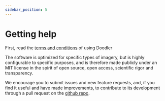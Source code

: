 ```yaml
---
sidebar_position: 5
---
```


# Getting help

First, read the [terms and conditions](../intro#the-terms-and-conditions) of using Doodler

The software is optimized for specific types of imagery, but is highly configurable to specific purposes, and is therefore made publicly under an MIT license in the spirit of open source, open access, scientific rigor and transparency.

We encourage you to submit issues and new feature requests, and, if you find it useful and have made improvements, to contribute to its development through a pull request on the [github repo](https://github.com/dbuscombe-usgs/dash_doodler).



<!-- # Create a Blog Post

Docusaurus creates a **page for each blog post**, but also a **blog index page**, a **tag system**, an **RSS** feed...

## Create your first Post

Create a file at `blog/2021-02-28-greetings.md`:

```md title="blog/2021-02-28-greetings.md"
---
slug: greetings
title: Greetings!
author: Steven Hansel
author_title: Docusaurus Contributor
author_url: https://github.com/ShinteiMai
author_image_url: https://github.com/ShinteiMai.png
tags: [greetings]
---

Congratulations, you have made your first post!

Feel free to play around and edit this post as much you like.
```

A new blog post is now available at `http://localhost:3000/blog/greetings`. -->
